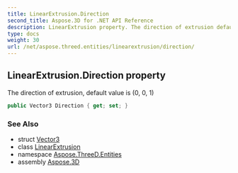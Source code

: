 ```yaml
---
title: LinearExtrusion.Direction
second_title: Aspose.3D for .NET API Reference
description: LinearExtrusion property. The direction of extrusion default value is 0 0 1
type: docs
weight: 30
url: /net/aspose.threed.entities/linearextrusion/direction/
---
```

## LinearExtrusion.Direction property

The direction of extrusion, default value is (0, 0, 1)

```csharp
public Vector3 Direction { get; set; }
```

### See Also

* struct [Vector3](../../../aspose.threed.utilities/vector3/)
* class [LinearExtrusion](../)
* namespace [Aspose.ThreeD.Entities](../../linearextrusion/)
* assembly [Aspose.3D](../../../)


